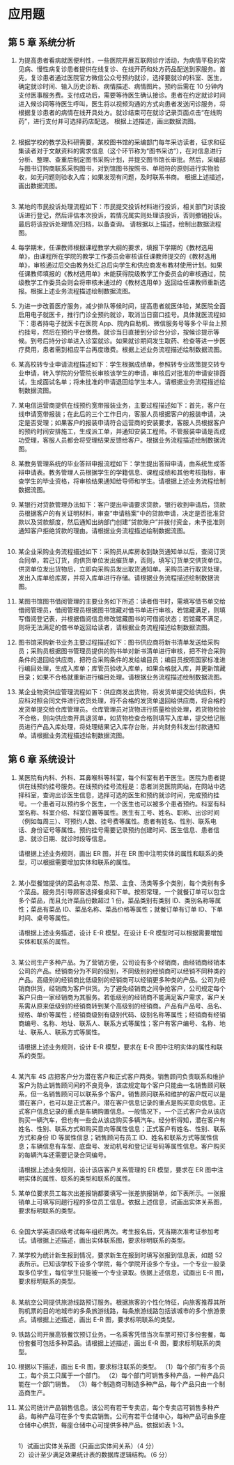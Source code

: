 # 应用题

## 第 5 章 系统分析

1. <span>为提高患者看病就医便利性，一些医院开展互联网诊疗活动，为病情平稳的常见病、慢性病复诊患者提供在线复诊、在线开药和处方药品配送到家服务。首先，复诊患者通过医院官方微信公众号预约就诊，选择要就诊的科室、医生，确定就诊时间、输入历史诊断、病情描述、病情图片。预约后需在 10 分钟内支付医事服务费。支付成功后，需要等待医生确认接诊。患者在约定就诊时间进入候诊间等待医生呼叫，医生将以视频沟通的方式向患者发送问诊服务，将根据复诊患者的病情在线开具处方。就诊结束可在就诊记录页面点击“在线购药”，进行支付并可选择药店配送。
   根据上述描述，画出数据流图。</span>

   <img src="https://sdjrzk-1251357229.cos.ap-guangzhou.myqcloud.com/exam/paper/3346/images/4487.png" alt=""/>

2. <span>根据学校的教学及科研需要，某校图书馆的采编部门每年采访读者，征求和征集读者对于文献资料的需求信息（这个环节称为“图书采访”），在对信息进行分析、整理、查重后制定图书采购计划，并提交图书馆长审批。然后，采编部与图书订购商联系采购图书，对到馆图书按照书、单相符的原则进行实物验收，如无问题则验收入库；如果发现有问题，及时联系书商。
   根据上述描述，画出数据流图。</span>

   <img src="https://sdjrzk-1251357229.cos.ap-guangzhou.myqcloud.com/exam/paper/3222/images/9300.png" alt=""/>

3. <span>某地的市民投诉处理流程如下：市民提交投诉材料进行投诉，相关部门对该投诉进行登记，然后评估本次投诉，若情况属实则处理该投诉，否则撤销投诉。最后将该投诉处理情况归档，以备查询。
   请根据以上描述，绘制出数据流程图。</span>

4. <span>每学期末，任课教师根据课程教学大纲的要求，填报下学期的《教材选用单》，由课程所在学院的教学工作委员会审核该任课教师提交的《教材选用单》，审核通过后交由教务处汇总后向学生和供应商发布教材使用计划。如果任课教师填报的《教材选用单》未能获得院级教学工作委员会的审核通过，院级教学工作委员会则会将审核未通过的《教材选用单》返回给任课教师重新选报。根据上述业务流程描述绘制数据流图。</span>

5. <span>为进一步改善医疗服务，减少排队等候时间，提高患者就医体验，某医院全面启用电子就医卡，推行门诊全预约就诊，取消当日窗口挂号。具体就医流程如下：患者持电子就医卡在医院 App、院内自助机、微信服务号等多个平台上预约挂号，然后在预约平台缴费。就诊当日直接到分诊台分诊，按候诊提示等候。到号后持分诊单进入诊室就诊。如果就诊期间发生取药、检查等进一步医疗费用，患者需到相应平台再度缴费。根据上述业务流程描述绘制数据流图。</span>

6. <span>某高校转专业申请流程描述如下：学生根据成绩单，参照转专业政策提交转专业申请，转入学院的分管院长审核该学生的申请，审核后对批准的申请安排面试，生成面试名单；将未批准的申请退回给学生本人。请根据业务流程描述绘制数据流图。</span>

7. <span>某电信运营商提供在线预约宽带报装业务，主要过程描述如下：首先，客户在线申请宽带报装；在此后的三个工作日内，客服人员根据客户的报装申请，决定是否受理；如果客户的报装申请符合运营商的安装要求，客服人员根据客户的预约时间安排施工，生成派工单，并通知安装工程师。不管报装申请是否成功受理，客服人员都会将受理结果反馈给客户。根据业务流程描述绘制数据流图。</span>

8. <span>某教务管理系统的毕业答辩申报流程如下：学生提出答辩申请，由系统生成答辩申请表。教务管理人员根据学生的学籍信息、课程成绩和其他考核指标，审查学生的毕业资格，将审核结果通知给导师和学生。请根据上述业务流程绘制数据流图。</span>

9. <span>某银行对贷款管理办法如下：客户提出申请要求贷款，银行收到申请后，贷款员根据客户的有关证明材料，审查“申请档案”中的贷款申请，决定是否批准贷款以及贷款额度，然后通知出纳部门创建“贷款账户”并拨付资金，未予批准则通知客户拒绝贷款的理由。请根据业务流程描述绘制数据流图。</span>

   <img alt="" src="https://sdjrzk-1251357229.cos.ap-guangzhou.myqcloud.com/exam/paper/669/images/5732.png"/>

10. <span>某企业采购业务流程描述如下：采购员从库房收到缺货通知单以后，查阅订货合同单，若己订货，向供货单位发出催货单，否则，填写订货单交供货单位。供货单位发出货物后，立即向采购员发出取货通知单。采购员进行取货处理，发出入库单给库房，并将入库单进行存储。请根据业务流程描述绘制数据流图。</span>

11. <span>某图书馆图书借阅管理的主要业务如下所述：读者借书时，需填写借书单交给借阅管理员，借阅管理员根据图书馆藏对借书单进行审核，若馆藏满足，则填写借阅登记表，并根据借阅信息修改馆藏图书的可借阅状态；若馆藏不满足，则将无法满足的借书单返回给读者，请根据业务流程描述绘制数据流图。</span>

12. <span>图书馆采购新书业务主要过程描述如下：图书供应商将新书清单发送给采购员；采购员根据图书管理员提供的购书单对新书清单进行审核，把不符合采购条件的退回给供应商，把符合采购条件的发给编目员；编目员按照国家标准进行编目处理，生成入库单；库管员验收入库单，如果合格就入库，并更新馆藏目录；如果不合格就重新进行编目处理。请根据业务流程描述绘制数据流图。</span>

13. <span>某企业物资供应管理流程如下：供应商发出货物，将发货单提交给供应科，供应科对照合同文件进行收货处理，将不合格的发货单退回给供应商，将合格的发货单提交给仓库管理员。仓库管理员对货物进行质量检验处理，若货物检验不合格，则向供应商开具退货单，如货物检查合格则填写入库单，提交给记账员进行产品入库处理，将处理结果记入库存台账，并向财务科发出付款通知单。请根据业务流程描述绘制数据流图。</span>

## 第 6 章 系统设计

1. 某医院有内科、外科、耳鼻喉科等科室，每个科室有若干医生。医院为患者提供在线预约挂号服务。在线预约挂号流程是：患者浏览医院网站，在网站中选择科室，查询出诊医生信息，选择可选的医生和预约就诊时间，完成预约挂号。一个患者可以预约多个医生，一个医生也可以被多个患者预约。科室有科室名称、科室介绍、科室位置等属性。医生有工号、姓名、职称、出诊时间（例如每周三）、可预约人数、挂号费等属性。患者有姓名、性别、联系电话、身份证号等属性。预约挂号需要记录预约创建时间、医生信息、患者信息、就诊日期、就诊时段等信息。

   请根据上述业务规则，画出 ER 图，并在 ER 图中注明实体的属性和联系的类型，可以根据需要增加实体和联系的属性。

   <img alt="" src="https://sdjrzk-1251357229.cos.ap-guangzhou.myqcloud.com/exam/paper/3346/images/4203.png"/>

2. 某小型餐馆提供的菜品有凉菜、热菜、主食、汤类等多个类别，每个类别有多个菜品。服务员引导顾客选择餐桌和下单。按照常理，一个就餐订单可以包含多个菜品，而且允许菜品份数超过 1 份。菜品类别有类别 ID、类别名称等属性；菜品有菜品 ID、菜品名称、菜品价格等属性；就餐订单有订单 ID、下单时间、桌号等属性。

   请根据上述业务描述，设计 E-R 模型。在设计 E-R 模型时可以根据需要增加实体和联系的属性。

   <img alt="" src="https://sdjrzk-1251357229.cos.ap-guangzhou.myqcloud.com/exam/paper/3222/images/9111.png" />

3. 某公司生产多种产品。为了营销方便，公司设有多个经销商，由经销商经销本公司的产品。经销商分为不同的级别，不同级别的经销商可以经销不同种类的产品。高级别的经销商比低级别的经销商可以经销更多种类的产品。公司为经销商供货，经销商为客户供货。为了避免经销商之间争抢客户，公司规定每个客户只由一家经销商为其服务。若低级别的经销商不能满足客户需求，客户关系需从原来低级别的经销商转到某个高级别的经销商。产品有产品号、品名、规格、单价等属性；经销商级别有级别代码、级别名称等属性；经销商有经销商编号、名称、地址、联系人、联系方式等属性；客户有客户编号、名称、地址、联系人、联系方式等属性。

   请根据上述业务规则，设计 E-R 模型，要求在 E-R 图中注明实体的属性和联系的类型。

   <img alt="" src="https://sdjrzk-1251357229.cos.ap-guangzhou.myqcloud.com/exam/paper/1750/images/4537.png"/>

4. 某汽车 4S 店把客户分为潜在客户和正式客户两类。销售顾问负责联系和维护客户为防止销售顾问间的不良竞争，该店规定每个客户只能由一名销售顾问联系，但一名销售顾问可以联系多个客户。销售顾问联系和维护的客户既可以是潜在客户，也可以是正式客户。潜在客户信息记录的重点是购买意向信息。正式客户信息记录的重点是车辆购置信息。一般情况下，一个正式客户会从该店购买一辆汽车，但也有一些会从该店购买多辆汽车。经分析得知，潜在客户有姓名、性别、联系方式和购买意向等属性信息；正式客户有姓名、性别、联系方式和身份 ID 等属性信息；销售顾问有员工 ID、姓名和联系方式等属性信息；车辆信息有车型、底盘号、发动机号和登记证号码等属性信息。客户购买的每辆汽车还需要记录合同编号。

   请根据上述业务规则，设计该店客户关系管理的 ER 模型，要求在 ER 图中注明实体的属性、联系的类型和联系的属性。

5. <span>某单位要求员工每次出差报销都要填写一张差旅报销单，如下表所示。一张报销单上可填写同趟行程的多位员工信息。依据上述信息，试画出实体关系图，要求标明联系的类型。

   <img alt="" src="https://sdjrzk-1251357229.cos.ap-guangzhou.myqcloud.com/exam/paper/1391/images/3865.png"></span>

6. 全国大学英语四级考试每年组织两次。考生报名后，凭当期次准考证参加考试。请根据上述描述，画出实体联系图，要求标明联系的类型。
7. <span>某学校为统计新生报到情况，要求新生在报到时填写张报到信息表，如题 52 表所示。已知该学校下设多个学院，每个学院开设多个专业。一个专业一般录取多位学生，每位学生只能被一个专业录取。依据上述信息，试画出 E-R 图，要求标明联系的类型。</span>

   <img alt="" src="https://sdjrzk-1251357229.cos.ap-guangzhou.myqcloud.com/exam/paper/1200/images/3822.png">

8. 某航空公司提供旅游线路预订服务。根据旅客的个性化特征，向旅客推荐其所购机票的目的地城市的多条旅游线路，每条旅游线路包括该城市的多个旅游景点。请根据上述描述，画出 E-R 图，要求标明联系的类型。
9. 铁路公司开展高铁餐饮预订业务。一名乘客凭借当次车票可预订多份套餐，每份套餐可包括多种菜品。请根据上述描述，画出 E-R 图，要求标明联系的类型。
10. <span>根据以下描述，画出 E-R 图，要求标注联系的类型。
    （1）每个部门有多个员工，每个员工只属于一个部门。
    （2）每个部门可销售多种产品，一种产品只能在一个部门销售。
    （3）每个制造商可制造多种产品，每个产品只由一个制造商生产。</span>
11. 某公司统计产品销售信息。该公司有若干专卖店，每个专卖店可销售多种产品，每种产品可在多个专卖店销售。公司有若干仓储中心，每种产品可由多座仓储中心供货，每座仓储中心可提供多种产品。依据如表 1-3。

    <img alt="" src="https://sdjrzk-1251357229.cos.ap-guangzhou.myqcloud.com/exam/paper/666/images/6438.png">

    1）试画出实体关系图（只画出实体间关系）（4 分）  
    2）设计至少满足效果统计表的数据库逻辑结构。（6 分）
